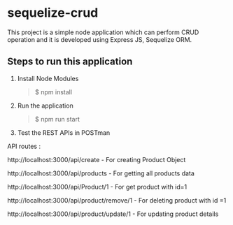 # sequelize-crud

This project is a simple node application which can perform CRUD operation and it is developed using Express JS, Sequelize ORM.  

## Steps to run this application 

1. Install Node Modules
  
    > $ npm install 
  
2. Run the application 

   > $ npm run start 
 
3. Test the REST APIs in POSTman 

  API routes : 
  
  http://localhost:3000/api/create - For creating Product Object 
  
  http://localhost:3000/api/products - For getting all products data
  
  http://localhost:3000/api/Product/1 - For get product with id=1 
  
  http://localhost:3000/api/product/remove/1 - For deleting product with id =1 
  
  http://localhost:3000/api/product/update/1 - For updating product details 

